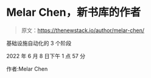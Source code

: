 # Melar Chen，新书库的作者

> 原文：<https://thenewstack.io/author/melar-chen/>

基础设施自动化的 3 个阶段

2022 年 6 月 8 日下午 1 点 57 分

作者:Melar Chen